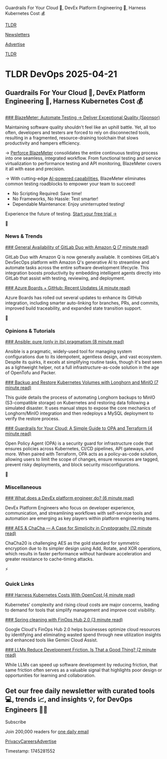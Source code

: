 Guardrails For Your Cloud 💂, DevEx Platform Engineering 🧱, Harness Kubernetes Cost 💰

[TLDR](/)

[Newsletters](/newsletters)

[Advertise](https://advertise.tldr.tech/)

[TLDR](/)

# TLDR DevOps 2025-04-21

## Guardrails For Your Cloud 💂, DevEx Platform Engineering 🧱, Harness Kubernetes Cost 💰

### 

[### BlazeMeter: Automate Testing → Deliver Exceptional Quality (Sponsor)](https://ter.li/25gs4b)

Maintaining software quality shouldn't feel like an uphill battle. Yet, all too often, developers and testers are forced to rely on disconnected tools, resulting in a fragmented, resource-draining toolchain that slows productivity and hampers efficiency.

→ [Perforce BlazeMeter](https://ter.li/25gs4b) consolidates the entire continuous testing process into one seamless, integrated workflow. From functional testing and service virtualization to performance testing and API monitoring, BlazeMeter covers it all with ease and precision.

→ With cutting-edge [AI-powered capabilities](https://ter.li/9h8hzd), BlazeMeter eliminates common testing roadblocks to empower your team to succeed!

* No Scripting Required: Save time!
* No Frameworks, No Hassle: Test smarter!
* Dependable Maintenance: Enjoy uninterrupted testing!

Experience the future of testing. [Start your free trial →](https://ter.li/25gs4b)

📱

### News & Trends

[### General Availability of GitLab Duo with Amazon Q (7 minute read)](https://aws.amazon.com/blogs/devops/announcing-general-availability-of-gitlab-duo-with-amazon-q/?utm_source=tldrdevops)

GitLab Duo with Amazon Q is now generally available. It combines GitLab's DevSecOps platform with Amazon Q's generative AI to streamline and automate tasks across the entire software development lifecycle. This integration boosts productivity by embedding intelligent agents directly into GitLab that assist with testing, reviewing, and deployment.

[### Azure Boards + GitHub: Recent Updates (4 minute read)](https://devblogs.microsoft.com/devops/azure-boards-github-recent-updates/?utm_source=tldrdevops)

Azure Boards has rolled out several updates to enhance its GitHub integration, including smarter auto-linking for branches, PRs, and commits, improved build traceability, and expanded state transition support.

🚀

### Opinions & Tutorials

[### Ansible: pure (only in its) pragmatism (8 minute read)](https://andrejradovic.com/blog/ansible/?utm_source=tldrdevops)

Ansible is a pragmatic, widely-used tool for managing system configurations due to its idempotent, agentless design, and vast ecosystem. Despite its quirks, it excels at simplifying routine tasks, though it's best seen as a lightweight helper, not a full infrastructure-as-code solution in the age of OpenTofu and Packer.

[### Backup and Restore Kubernetes Volumes with Longhorn and MinIO (7 minute read)](https://medium.com/@mughal.asim/backup-and-restore-kubernetes-volumes-with-longhorn-and-minio-4197dc1eb118?utm_source=tldrdevops)

This guide details the process of automating Longhorn backups to MinIO (S3-compatible storage) on Kubernetes and restoring data following a simulated disaster. It uses manual steps to expose the core mechanics of Longhorn/MinIO integration and then redeploys a MySQL deployment to verify the restore process.

[### Guardrails for Your Cloud: A Simple Guide to OPA and Terraform (4 minute read)](https://medium.com/@er.samibanerjee/guardrails-for-your-cloud-a-simple-guide-to-opa-and-terraform-aada0d589dc5?utm_source=tldrdevops)

Open Policy Agent (OPA) is a security guard for infrastructure code that ensures policies across Kubernetes, CI/CD pipelines, API gateways, and more. When paired with Terraform, OPA acts as a policy-as-code solution, allowing users to limit the scope of changes, ensure resources are tagged, prevent risky deployments, and block security misconfigurations.

🎁

### Miscellaneous

[### What does a DevEx platform engineer do? (6 minute read)](https://platformengineering.org/blog/what-does-a-devex-platform-engineer-do?utm_source=tldrdevops)

DevEx Platform Engineers who focus on developer experience, communication, and streamlining workflows with self-service tools and automation are emerging as key players within platform engineering teams.

[### AES & ChaCha — A Case for Simplicity in Cryptography (12 minute read)](https://phase.dev/blog/chacha-and-aes-simplicity-in-cryptography?utm_source=tldrdevops)

ChaCha20 is challenging AES as the gold standard for symmetric encryption due to its simpler design using Add, Rotate, and XOR operations, which results in faster performance without hardware acceleration and greater resistance to cache-timing attacks.

⚡️

### Quick Links

[### Harness Kubernetes Costs With OpenCost (4 minute read)](https://thenewstack.io/harness-kubernetes-costs-with-opencost/?utm_source=tldrdevops)

Kubernetes' complexity and rising cloud costs are major concerns, leading to demand for tools that simplify management and improve cost visibility.

[### Spring cleaning with FinOps Hub 2.0 (3 minute read)](https://cloud.google.com/blog/topics/cost-management/spring-cleaning-with-finops-hub/?utm_source=tldrdevops)

Google Cloud's FinOps Hub 2.0 helps businesses optimize cloud resources by identifying and eliminating wasted spend through new utilization insights and enhanced tools like Gemini Cloud Assist.

[### LLMs Reduce Development Friction. Is That a Good Thing? (2 minute read)](https://blog.ollien.com/posts/llm-friction/?utm_source=tldrdevops)

While LLMs can speed up software development by reducing friction, that same friction often serves as a valuable signal that highlights poor design or opportunities for learning and collaboration.

## Get our free daily newsletter with curated tools 💻, trends 📈, and insights 💡, for DevOps Engineers 👨‍💻

Subscribe

Join 200,000 readers for [one daily email](/api/latest/devops)

[Privacy](/privacy)[Careers](https://jobs.ashbyhq.com/tldr.tech)[Advertise](/devops/advertise)

Timestamp: 1745281552
